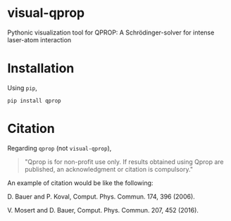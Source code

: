 # visual-qprop
Pythonic visualization tool for QPROP: A Schrödinger-solver for intense laser-atom interaction

# Installation
Using `pip`,
``` shell
pip install qprop
```

# Citation
Regarding `qprop` (not `visual-qprop`),
> "Qprop is for non-profit use only. 
> If results obtained using Qprop are published, 
> an acknowledgment or citation is compulsory."

An example of citation would be like the following:

D. Bauer and P. Koval, Comput. Phys. Commun. 174, 396 (2006).

V. Mosert and D. Bauer, Comput. Phys. Commun. 207, 452 (2016).


[qprop-website]: http://qprop.de
[wiki-installation]: https://github.com/jam31118/rigged-qprop/wiki/Installation
